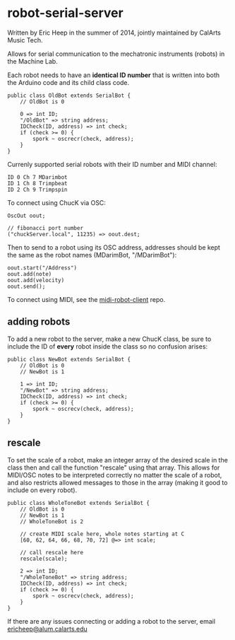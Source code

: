 robot-serial-server
===================
Written by Eric Heep in the summer of 2014, jointly maintained by CalArts Music Tech.

Allows for serial communication to the mechatronic instruments (robots) in the Machine Lab.

Each robot needs to have an **identical ID number** that is written into both the Arduino code and its child class code.

    public class OldBot extends SerialBot {
        // OldBot is 0

        0 => int ID;
        "/OldBot" => string address;
        IDCheck(ID, address) => int check;
        if (check >= 0) {
            spork ~ oscrecr(check, address);
        }
    }

Currenly supported serial robots with their ID number and MIDI channel:

    ID 0 Ch 7 MDarimbot
    ID 1 Ch 8 Trimpbeat
    ID 2 Ch 9 Trimpspin

To connect using ChucK via OSC:

    OscOut oout;

    // fibonacci port number
    ("chuckServer.local", 11235) => oout.dest;

Then to send to a robot using its OSC address, addresses should be kept the same as the robot names (MDarimBot, "/MDarimBot"):

    oout.start("/Address")
    oout.add(note)
    oout.add(velocity)
    oout.send();

To connect using MIDI, see the [midi-robot-client](https://github.com/MTIID/midi-robot-client) repo.

adding robots
-------------

To add a new robot to the server, make a new ChucK class, be sure to include the ID of **every** robot inside the class so no confusion arises:

    public class NewBot extends SerialBot {
        // OldBot is 0
        // NewBot is 1

        1 => int ID;
        "/NewBot" => string address;
        IDCheck(ID, address) => int check;
        if (check >= 0) {
            spork ~ oscrecv(check, address);
        }
    }

rescale
-------

To set the scale of a robot, make an integer array of the desired scale in the class then and call the function "rescale" using that array. This allows for MIDI/OSC notes to be interpreted correctly no matter the scale of a robot, and also restricts allowed messages to those in the array (making it good to include on every robot). 

    public class WholeToneBot extends SerialBot {
        // OldBot is 0
        // NewBot is 1
        // WholeToneBot is 2 

        // create MIDI scale here, whole notes starting at C
        [60, 62, 64, 66, 68, 70, 72] @=> int scale;

        // call rescale here
        rescale(scale);

        2 => int ID;
        "/WholeToneBot" => string address;
        IDCheck(ID, address) => int check;
        if (check >= 0) {
            spork ~ oscrecv(check, address);
        }
    }

If there are any issues connecting or adding a robot to the server, email ericheep@alum.calarts.edu
